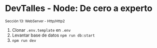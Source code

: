 # DevTalles - Node: De cero a experto
<small>Sección 13: WebServer - Http/Http2</small>

1. Clonar `.env.template` en `.env`
2. Levantar base de datos `npm run db:start`
3. `npm run dev`
